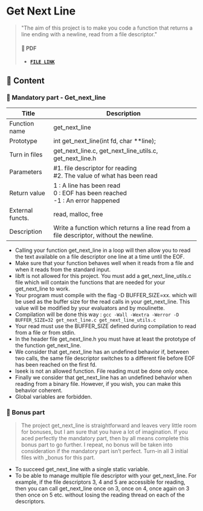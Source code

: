 # Get Next Line

> "The aim of this project is to make you code a function that returns a line ending with a newline, read from a file descriptor."
>
> #### 📝 PDF
>
> - [**`FILE LINK`**](../pdf/en.subject-Get_Next_Line.pdf)

## 🚀 Content

### 🚩 Mandatory part \- Get_next_line

| Title            | Description                                                  |
| ---------------- | ------------------------------------------------------------ |
| Function name    | get_next_line                                                |
| Prototype        | int get_next_line(int fd, char **line);                      |
| Turn in files    | get_next_line.c, get_next_line_utils.c, get_next_line.h      |
| Parameters       | \#1. file descriptor for reading<br />#2. The value of what has been read |
| Return value     | 1 : A line has been read<br />0 : EOF has been reached<br />-1 : An error happened |
| External functs. | read, malloc, free                                           |
| Description      | Write a function which returns a line read from a file descriptor, without the newline. |

- Calling your function get_next_line in a loop will then allow you to read the text available on a file descriptor one line at a time until the EOF.
- Make sure that your function behaves well when it reads from a file and when it reads from the standard input.
- libft is not allowed for this project. You must add a get_next_line_utils.c file which will contain the functions that are needed for your get_next_line to work.
- Your program must compile with the flag -D BUFFER_SIZE=xx. which will be used as the buffer size for the read calls in your get_next_line. This value will be modified by your evaluators and by moulinette.
- Compilation will be done this way : `gcc -Wall -Wextra -Werror -D BUFFER_SIZE=32 get_next_line.c get_next_line_utils.c`
- Your read must use the BUFFER_SIZE defined during compilation to read from a file or from stdin.
- In the header file get_next_line.h you must have at least the prototype of the function get_next_line.
- We consider that get_next_line has an undefined behavior if, between two calls, the same file descriptor switches to a different file before EOF has been reached on the first fd.
- lseek is not an allowed function. File reading must be done only once.
- Finally we consider that get_next_line has an undefined behavior when reading from a binary file. However, if you wish, you can make this behavior coherent.
- Global variables are forbidden.

### 🚩 Bonus part

> The project get_next_line is straightforward and leaves very little room for bonuses, but I am sure that you have a lot of imagination. If you aced perfectly the mandatory part, then by all means complete this bonus part to go further. I repeat, no bonus will be taken into consideration if the mandatory part isn’t perfect. Turn-in all 3 initial files with _bonus for this part.

- To succeed get_next_line with a single static variable.
- To be able to manage multiple file descriptor with your get_next_line. For example, if the file descriptors 3, 4 and 5 are accessible for reading, then you can call get_next_line once on 3, once on 4, once again on 3 then once on 5 etc. without losing the reading thread on each of the descriptors.